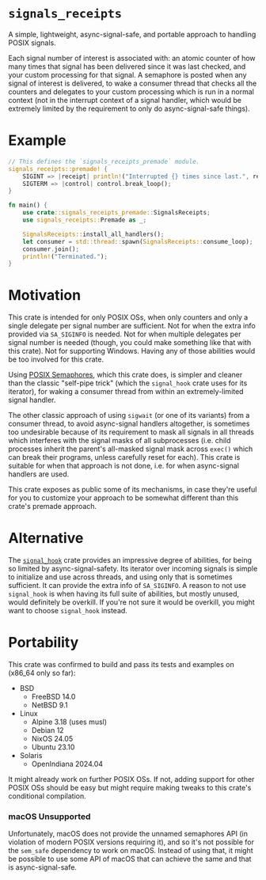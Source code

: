# `signals_receipts`

A simple, lightweight, async-signal-safe, and portable approach to handling POSIX signals.

Each signal number of interest is associated with: an atomic counter of how many times that signal
has been delivered since it was last checked, and your custom processing for that signal.  A
semaphore is posted when any signal of interest is delivered, to wake a consumer thread that
checks all the counters and delegates to your custom processing which is run in a normal context
(not in the interrupt context of a signal handler, which would be extremely limited by the
requirement to only do async-signal-safe things).

# Example

```rust no_run
// This defines the `signals_receipts_premade` module.
signals_receipts::premade! {
    SIGINT => |receipt| println!("Interrupted {} times since last.", receipt.cur_count);
    SIGTERM => |control| control.break_loop();
}

fn main() {
    use crate::signals_receipts_premade::SignalsReceipts;
    use signals_receipts::Premade as _;

    SignalsReceipts::install_all_handlers();
    let consumer = std::thread::spawn(SignalsReceipts::consume_loop);
    consumer.join();
    println!("Terminated.");
}
```

# Motivation

This crate is intended for only POSIX OSs, when only counters and only a single delegate per
signal number are sufficient.  Not for when the extra info provided via `SA_SIGINFO` is needed.
Not for when multiple delegates per signal number is needed (though, you could make something like
that with this crate).  Not for supporting Windows.  Having any of those abilities would be too
involved for this crate.

Using [POSIX Semaphores](https://crates.io/crates/sem_safe), which this crate does, is simpler and
cleaner than the classic "self-pipe trick" (which the `signal_hook` crate uses for its iterator),
for waking a consumer thread from within an extremely-limited signal handler.

The other classic approach of using `sigwait` (or one of its variants) from a consumer thread, to
avoid async-signal handlers altogether, is sometimes too undesirable because of its requirement to
mask all signals in all threads which interferes with the signal masks of all subprocesses
(i.e. child processes inherit the parent's all-masked signal mask across `exec()` which can break
their programs, unless carefully reset for each).  This crate is suitable for when that approach
is not done, i.e. for when async-signal handlers are used.

This crate exposes as public some of its mechanisms, in case they're useful for you to customize
your approach to be somewhat different than this crate's premade approach.

# Alternative

The [`signal_hook`](https://crates.io/crates/signal-hook) crate provides an impressive degree of
abilities, for being so limited by async-signal-safety.  Its iterator over incoming signals is
simple to initialize and use across threads, and using only that is sometimes sufficient.  It can
provide the extra info of `SA_SIGINFO`.  A reason to not use `signal_hook` is when having its full
suite of abilities, but mostly unused, would definitely be overkill.  If you're not sure it would
be overkill, you might want to choose `signal_hook` instead.

# Portability

This crate was confirmed to build and pass its tests and examples on (x86_64 only so far):

- BSD
  - FreeBSD 14.0
  - NetBSD 9.1
- Linux
  - Alpine 3.18 (uses musl)
  - Debian 12
  - NixOS 24.05
  - Ubuntu 23.10
- Solaris
  - OpenIndiana 2024.04

It might already work on further POSIX OSs.  If not, adding support for other POSIX OSs should be
easy but might require making tweaks to this crate's conditional compilation.

### macOS Unsupported

Unfortunately, macOS does not provide the unnamed semaphores API (in violation of modern POSIX
versions requiring it), and so it's not possible for the `sem_safe` dependency to work on macOS.  Instead of using that, it might be possible to use some API of macOS that can achieve the same and that is async-signal-safe.
